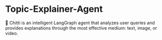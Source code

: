 # Topic-Explainer-Agent
🤖 Chitti is an intelligent LangGraph agent that analyzes user queries and provides explanations through the most effective medium: text, image, or video.
